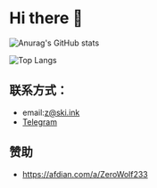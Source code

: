 # Hi there 👋

![Anurag's GitHub stats](https://github-readme-stats.vercel.app/api?username=ZeroWolf233)

![Top Langs](https://github-readme-stats.vercel.app/api/top-langs/?username=ZeroWolf233)

## 联系方式：
- email:z@ski.ink
- [Telegram](https://t.me/zerowolf233)

## 赞助
- https://afdian.com/a/ZeroWolf233
